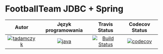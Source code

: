 # FootballTeam JDBC + Spring
| Autor | Język programowania | Travis Status | Codecov Status | 
:--:|:--:|:--:|:--:
| [![tadamczyk](https://avatars1.githubusercontent.com/u/16397764?s=40&v=4)](https://github.com/tadamczyk) | [![java](https://upload.wikimedia.org/wikipedia/en/thumb/3/30/Java_programming_language_logo.svg/32px-Java_programming_language_logo.svg.png)](https://pl.wikipedia.org/wiki/Java) | [![Build Status](https://travis-ci.org/tadamczyk/FootballTeamsJDBC.svg?branch=master)](https://travis-ci.org/tadamczyk/FootballTeamsJDBC) | [![codecov](https://codecov.io/gh/tadamczyk/FootballTeamsJDBC/branch/master/graph/badge.svg)](https://codecov.io/gh/tadamczyk/FootballTeamsJDBC) |